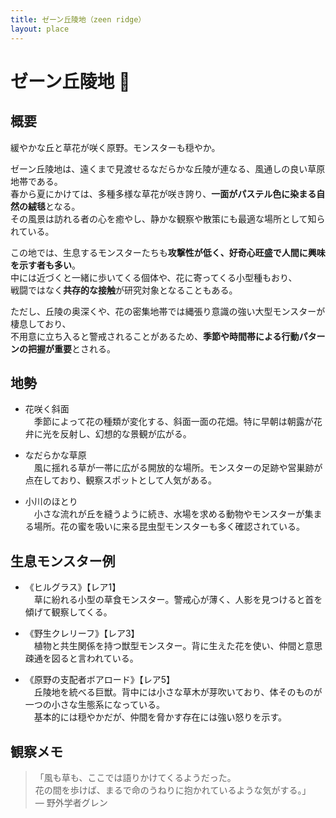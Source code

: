 ```yaml
---
title: ゼーン丘陵地（zeen ridge）
layout: place
---
```



# ゼーン丘陵地 🌼

## 概要
緩やかな丘と草花が咲く原野。モンスターも穏やか。

ゼーン丘陵地は、遠くまで見渡せるなだらかな丘陵が連なる、風通しの良い草原地帯である。  
春から夏にかけては、多種多様な草花が咲き誇り、**一面がパステル色に染まる自然の絨毯**となる。  
その風景は訪れる者の心を癒やし、静かな観察や散策にも最適な場所として知られている。

この地では、生息するモンスターたちも**攻撃性が低く、好奇心旺盛で人間に興味を示す者も多い**。  
中には近づくと一緒に歩いてくる個体や、花に寄ってくる小型種もおり、  
戦闘ではなく**共存的な接触**が研究対象となることもある。

ただし、丘陵の奥深くや、花の密集地帯では縄張り意識の強い大型モンスターが棲息しており、  
不用意に立ち入ると警戒されることがあるため、**季節や時間帯による行動パターンの把握が重要**とされる。

## 地勢
- 花咲く斜面  
　季節によって花の種類が変化する、斜面一面の花畑。特に早朝は朝露が花弁に光を反射し、幻想的な景観が広がる。

- なだらかな草原  
　風に揺れる草が一帯に広がる開放的な場所。モンスターの足跡や営巣跡が点在しており、観察スポットとして人気がある。

- 小川のほとり  
　小さな流れが丘を縫うように続き、水場を求める動物やモンスターが集まる場所。花の蜜を吸いに来る昆虫型モンスターも多く確認されている。

## 生息モンスター例
- 《ヒルグラス》【レア1】  
　草に紛れる小型の草食モンスター。警戒心が薄く、人影を見つけると首を傾げて観察してくる。

- 《野生クレリーフ》【レア3】  
　植物と共生関係を持つ獣型モンスター。背に生えた花を使い、仲間と意思疎通を図ると言われている。

- 《原野の支配者ボアロード》【レア5】  
　丘陵地を統べる巨獣。背中には小さな草木が芽吹いており、体そのものが一つの小さな生態系になっている。  
　基本的には穏やかだが、仲間を脅かす存在には強い怒りを示す。

## 観察メモ
> 「風も草も、ここでは語りかけてくるようだった。  
> 花の間を歩けば、まるで命のうねりに抱かれているような気がする。」  
> ― 野外学者グレン
